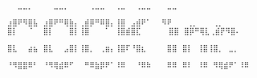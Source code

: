 ⠀⠀⠀⣀⣀⡀⠀⠀⠀⠀⣀⣀⡀⠀⠀⠀⠀⢀⣀⣀⠀⠀⢀⣀⠀⠀⢀⣀⣀⠀⠀⠀⣀⣀⠀⠀⠀⠀⠀⠀⠀⠀⠀⠀⠀⠀⠀⠀⠀⠀
⠀⣰⣿⠟⠻⣿⣧⠀⣰⣿⠟⠛⢿⣷⡄⢀⣾⡿⠛⠿⣿⡄⢸⣿⠀⣠⣾⠟⠁⠀⠀⠻⠟⠀⠀⠀⢀⡀⠀⠀⠀⢀⡀⠀⠀⠀⠀⠀⠀
⠀⣿⡇⠀⠀⠈⠀⠀⣿⡇⠀⠀⠀⣿⡇⢸⣿⠀⠀⠀⠁⠀⢸⣿⣾⣿⣏⠀⠀⠀⠀⠀ ⣿⣿⠀⣿⡿⠛⢿⣇⢀⣾⡟⠻⣿⠄⠀⠀⠀⠀
⠀⣿⣇⠀⠀⣴⣦⠀⣿⣇⠀⠀⣠⣿⡇⢸⣿⡀⠀⢀⣶⡄⢸⣿⠏⠘⣿⣆⠀⠀⠀⠀⣿⣿⠀⣿⡇⠀⢸⣿⢸⣿⡀⠀⣀⡀⠀⠀⠀⠀
⠀⠘⠻⣿⣿⠿⠃⠀⠘⠻⢿⣾⠿⠋⠀⠀⠛⠿⣷⡿⠟⠁⠸⠿⠀⠀⠘⠿⠷⠀⠀⠀⠿⠿⠀⠿⠇⠀⠸⠿⠀⠻⢿⣾⠟⠁⠸⠿⠀⠀
